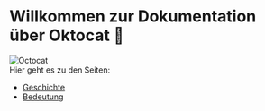 # Willkommen zur Dokumentation über Oktocat 🐙  

![Octocat](https://octodex.github.com/images/securitocat.png)  
Hier geht es zu den Seiten:
- [Geschichte](./history.md)
- [Bedeutung](./meaning.md)
